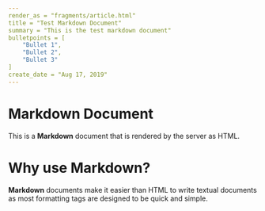 ```yaml
---
render_as = "fragments/article.html"
title = "Test Markdown Document"
summary = "This is the test markdown document"
bulletpoints = [
	"Bullet 1",
	"Bullet 2",
	"Bullet 3"
]
create_date = "Aug 17, 2019"
---
```


# Markdown Document
This is a **Markdown** document that is rendered by the server as HTML.

# Why use Markdown?
**Markdown** documents make it easier than HTML to write textual documents as most formatting tags are designed to be quick and simple.
